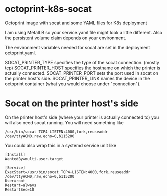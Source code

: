 # octoprint-k8s-socat
Octoprint image with socat and some YAML files for K8s deployment

I am using MetalLB so your service.yaml file might look a little different. Also the persistent volume claim depends on your environment.

The environment variables needed for socat are set in the deployment octoprint.yaml.

SOCAT_PRINTER_TYPE specifies the type of the socat connection. (mostly tcp)
SOCAT_PRINTER_HOST specifies the hostname on which the printer is actually connected.
SOCAT_PRINTER_PORT sets the port used in socat on the printer host's side.
SOCAT_PRINTER_LINK names the device in the octoprint container (what you would choose under "connection").

# Socat on the printer host's side
On the printer host's side (where your printer is actually connected to) you will also need socat running.  You will need something like

```
/usr/bin/socat TCP4-LISTEN:4000,fork,reuseaddr /dev/ttyACM0,raw,echo=0,b115200
```

You could also wrap this in a systemd service unit like

```
[Install]
WantedBy=multi-user.target

[Service]
ExecStart=/usr/bin/socat TCP4-LISTEN:4000,fork,reuseaddr /dev/ttyACM0,raw,echo=0,b115200
User=root
Restart=always
RestartSec=10
```
